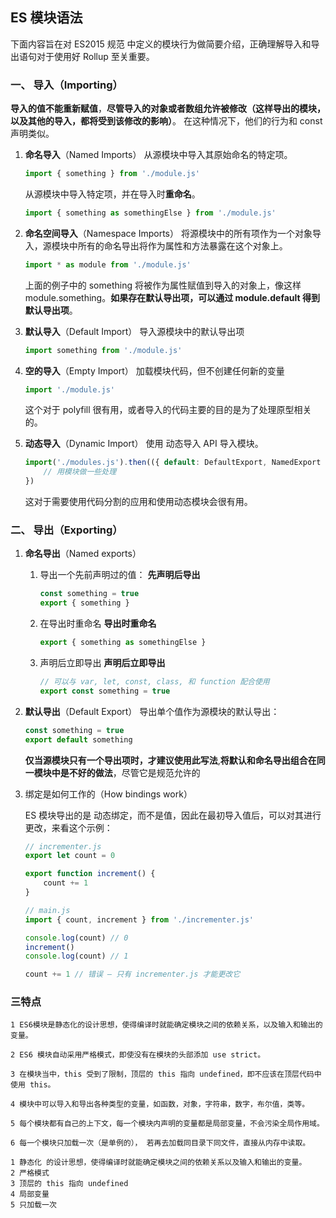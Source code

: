 ## ES 模块语法

下面内容旨在对 ES2015 规范 中定义的模块行为做简要介绍，正确理解导入和导出语句对于使用好 Rollup 至关重要。

### 一、 导入（Importing）

**导入的值不能重新赋值**，**尽管导入的对象或者数组允许被修改（这样导出的模块，以及其他的导入，都将受到该修改的影响）**。
在这种情况下，他们的行为和 const 声明类似。

1.  **命名导入**（Named Imports）
    从源模块中导入其原始命名的特定项。
    ```js
    import { something } from './module.js'
    ```
    从源模块中导入特定项，并在导入时**重命名**。
    ```js
    import { something as somethingElse } from './module.js'
    ```
2.  **命名空间导入**（Namespace Imports）
    将源模块中的所有项作为一个对象导入，源模块中所有的命名导出将作为属性和方法暴露在这个对象上。

    ```js
    import * as module from './module.js'
    ```

    上面的例子中的 something 将被作为属性赋值到导入的对象上，像这样 module.something。**如果存在默认导出项，可以通过 module.default 得到默认导出项**。

3.  **默认导入**（Default Import）
    导入源模块中的默认导出项

    ```js
    import something from './module.js'
    ```

4.  **空的导入**（Empty Import）
    加载模块代码，但不创建任何新的变量

    ```js
    import './module.js'
    ```

    这个对于 polyfill 很有用，或者导入的代码主要的目的是为了处理原型相关的。

5.  **动态导入**（Dynamic Import）
    使用 动态导入 API 导入模块。

    ```js
    import('./modules.js').then(({ default: DefaultExport, NamedExport }) => {
        // 用模块做一些处理
    })
    ```

    这对于需要使用代码分割的应用和使用动态模块会很有用。

### 二、 导出（Exporting）

1.  **命名导出**（Named exports）

    1. 导出一个先前声明过的值： **先声明后导出**
        ```js
        const something = true
        export { something }
        ```
    2. 在导出时重命名 **导出时重命名**
        ```js
        export { something as somethingElse }
        ```
    3. 声明后立即导出 **声明后立即导出**
        ```js
        // 可以与 var, let, const, class, 和 function 配合使用
        export const something = true
        ```

2.  **默认导出**（Default Export）
    导出单个值作为源模块的默认导出：

    ```js
    const something = true
    export default something
    ```

    **仅当源模块只有一个导出项时，才建议使用此写法**,**将默认和命名导出组合在同一模块中是不好的做法**，尽管它是规范允许的

3.  绑定是如何工作的（How bindings work）

    ES 模块导出的是 动态绑定，而不是值，因此在最初导入值后，可以对其进行更改，来看这个示例：

    ```js
    // incrementer.js
    export let count = 0

    export function increment() {
        count += 1
    }

    // main.js
    import { count, increment } from './incrementer.js'

    console.log(count) // 0
    increment()
    console.log(count) // 1

    count += 1 // 错误 — 只有 incrementer.js 才能更改它
    ```

### 三特点

    1 ES6模块是静态化的设计思想，使得编译时就能确定模块之间的依赖关系，以及输入和输出的变量。

    2 ES6 模块自动采用严格模式，即使没有在模块的头部添加 use strict。

    3 在模块当中，this 受到了限制，顶层的 this 指向 undefined，即不应该在顶层代码中使用 this。

    4 模块中可以导入和导出各种类型的变量，如函数，对象，字符串，数字，布尔值，类等。

    5 每个模块都有自己的上下文，每一个模块内声明的变量都是局部变量，不会污染全局作用域。

    6 每一个模块只加载一次（是单例的）， 若再去加载同目录下同文件，直接从内存中读取。

    1 静态化 的设计思想，使得编译时就能确定模块之间的依赖关系以及输入和输出的变量。
    2 严格模式
    3 顶层的 this 指向 undefined
    4 局部变量
    5 只加载一次
